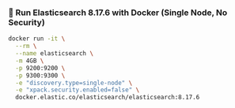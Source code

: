 ### 🐳 Run Elasticsearch 8.17.6 with Docker (Single Node, No Security)

```bash
docker run -it \
  --rm \
  --name elasticsearch \
  -m 4GB \
  -p 9200:9200 \
  -p 9300:9300 \
  -e "discovery.type=single-node" \
  -e "xpack.security.enabled=false" \
  docker.elastic.co/elasticsearch/elasticsearch:8.17.6